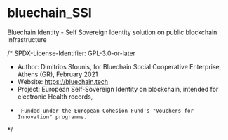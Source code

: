 # bluechain_SSI
Bluechain Identity - Self Sovereign Identity solution on public blockchain infrastructure

/* SPDX-License-Identifier: GPL-3.0-or-later
 * Author: Dimitrios Sfounis, for Bluechain Social Cooperative Enterprise, Athens (GR), February 2021
 * Website: https://bluechain.tech
 * Project: European Self-Sovereign Identity on blockchain, intended for electronic Health records,
 *      Funded under the European Cohesion Fund's "Vouchers for Innovation" programme.
 */
